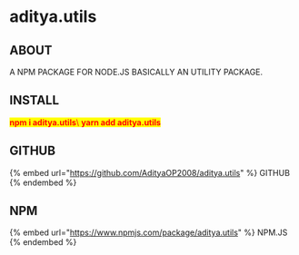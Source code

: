 # aditya.utils

## ABOUT

A NPM PACKAGE FOR  NODE.JS  BASICALLY AN UTILITY PACKAGE.

## INSTALL

<mark style="color:red;"></mark>

<mark style="background-color:purple;"><mark style="color:red;">**npm i aditya.utils**<mark style="color:red;"></mark>\ <mark style="background-color:purple;"><mark style="color:red;">**yarn add aditya.utils**<mark style="color:red;"></mark>

## GITHUB

{% embed url="https://github.com/AdityaOP2008/aditya.utils" %}
GITHUB
{% endembed %}

## NPM

{% embed url="https://www.npmjs.com/package/aditya.utils" %}
NPM.JS
{% endembed %}

